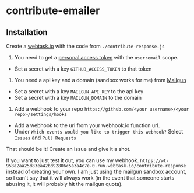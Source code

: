 # contribute-emailer

## Installation
Create a [webtask.io](webtask.io) with the code from `./contribute-response.js`

1. You need to get a [personal access token](https://github.com/settings/tokens/) with the `user:email` scope.
  * Set a secret with a key `GITHUB_ACCESS_TOKEN` to that token
1. You need a api key and a domain (sandbox works for me) from [Mailgun](https://app.mailgun.com)
  * Set a secret with a key `MAILGUN_API_KEY` to the api key
  * Set a secret with a key `MAILGUN_DOMAIN` to the domain
1. Add a webhook to your repo `https://github.com/<your username>/<your repo>/settings/hooks`
  * Add a webhook to the url from your webhook.io function url.
  * Under `Which events would you like to trigger this webhook?` Select `Issues` and `Pull Requests`
  
That should be it! Create an issue and give it a shot.

If you want to just test it out, you can use my webhook. `https://wt-958a2aa25d83ea42bd92806c5a3a4c7e-0.run.webtask.io/contribute-response` instead of creating your own. I am just using the mailgun sandbox account, so I can't say that it will always work (in the event that someone starts abusing it, it will probably hit the mailgun quota). 
